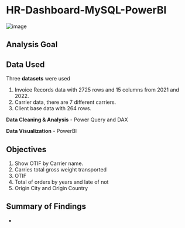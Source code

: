 # HR-Dashboard-MySQL-PowerBI

![image](https://github.com/Bhadey/portfolio-projects/blob/main/Data%20Visualization/Logistics/Dashboard.png)

## Analysis Goal

## Data Used

Three **datasets** were used

1. Invoice Records data with 2725 rows and 15 columns from 2021 and 2022.
2. Carrier data, there are 7 different carriers.
3. Client base data with 264 rows. 

**Data Cleaning & Analysis** - Power Query and DAX

**Data Visualization** - PowerBI

## Objectives

1. Show OTIF by Carrier name.
2. Carries total gross weight transported
3. OTIF
4. Total of orders by years and late of not
5. Origin City and Origin Country

## Summary of Findings
 - 
